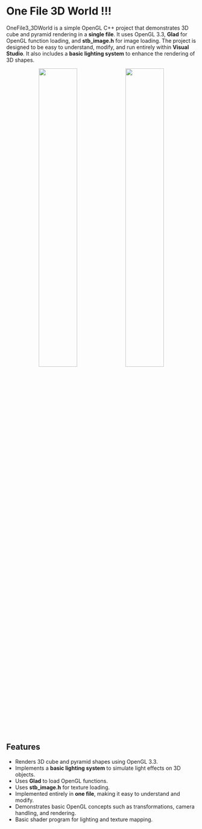 # One File 3D World !!!

OneFile3_3DWorld is a simple OpenGL C++ project that demonstrates 3D cube and pyramid rendering in a **single file**. It uses OpenGL 3.3, **Glad** for OpenGL function loading, and **stb_image.h** for image loading. The project is designed to be easy to understand, modify, and run entirely within **Visual Studio**. It also includes a **basic lighting system** to enhance the rendering of 3D shapes.

<div align="center">
  <img src="https://github.com/user-attachments/assets/c1831887-1ce7-4b3d-865c-f5c5adeed0b2" width="45%" />
  <img src="https://github.com/user-attachments/assets/c2791b24-9a87-4f7b-b8f7-98f3c6d8f275" width="45%" />
</div>

## Features

- Renders 3D cube and pyramid shapes using OpenGL 3.3.
- Implements a **basic lighting system** to simulate light effects on 3D objects.
- Uses **Glad** to load OpenGL functions.
- Uses **stb_image.h** for texture loading.
- Implemented entirely in **one file**, making it easy to understand and modify.
- Demonstrates basic OpenGL concepts such as transformations, camera handling, and rendering.
- Basic shader program for lighting and texture mapping.
